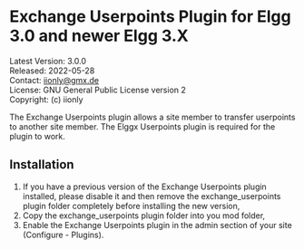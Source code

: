 Exchange Userpoints Plugin for Elgg 3.0 and newer Elgg 3.X
==========================================================

Latest Version: 3.0.0  
Released: 2022-05-28  
Contact: iionly@gmx.de  
License: GNU General Public License version 2  
Copyright: (c) iionly


The Exchange Userpoints plugin allows a site member to transfer userpoints to another site member. The Elggx Userpoints plugin is required for the plugin to work.


Installation
------------

1. If you have a previous version of the Exchange Userpoints plugin installed, please disable it and then remove the exchange_userpoints plugin folder completely before installing the new version,
2. Copy the exchange_userpoints plugin folder into you mod folder,
3. Enable the Exchange Userpoints plugin in the admin section of your site (Configure - Plugins).
